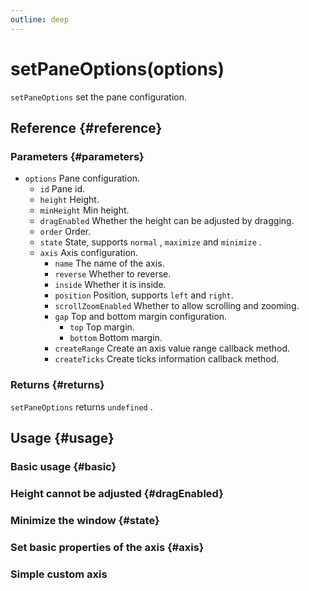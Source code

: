 ```yaml
---
outline: deep
---
```


# setPaneOptions(options)
`setPaneOptions` set the pane configuration.

## Reference {#reference}
<!-- @include: @/@views/api/references/instance/setPaneOptions.md -->

### Parameters {#parameters}
- `options` Pane configuration.
  - `id` Pane id.
  - `height` Height.
  - `minHeight` Min height.
  - `dragEnabled` Whether the height can be adjusted by dragging.
  - `order` Order.
  - `state` State, supports `normal` , `maximize` and `minimize` .
  - `axis` Axis configuration.
    - `name` The name of the axis.
    - `reverse` Whether to reverse.
    - `inside` Whether it is inside.
    - `position` Position, supports `left` and `right`.
    - `scrollZoomEnabled` Whether to allow scrolling and zooming.
    - `gap` Top and bottom margin configuration.
      - `top` Top margin.
      - `bottom` Bottom margin.
    - `createRange` Create an axis value range callback method.
    - `createTicks` Create ticks information callback method.

### Returns {#returns}
`setPaneOptions` returns `undefined` .

## Usage {#usage}
<script setup>
import SetPaneOptionsBasic from '../../../@views/api/samples/setPaneOptions-basic/index.vue'
import SetPaneOptionsDragEnabled from '../../../@views/api/samples/setPaneOptions-dragEnabled/index.vue'
import SetPaneOptionsState from '../../../@views/api/samples/setPaneOptions-state/index.vue'
import SetPaneOptionsAxisBasic from '../../../@views/api/samples/setPaneOptions-axis-basic/index.vue'
import SetPaneOptionsAxisExtension from '../../../@views/api/samples/setPaneOptions-axis-extension/index.vue'
</script>

### Basic usage {#basic}
<SetPaneOptionsBasic/>

### Height cannot be adjusted {#dragEnabled}
<SetPaneOptionsDragEnabled/>

### Minimize the window {#state}
<SetPaneOptionsState/>

### Set basic properties of the axis {#axis}
<SetPaneOptionsAxisBasic/>

### Simple custom axis
<SetPaneOptionsAxisExtension/>


